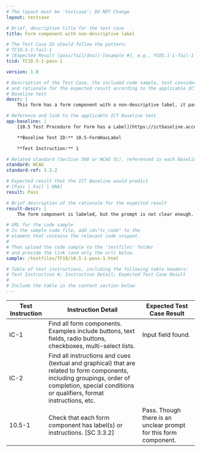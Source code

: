 ```yaml
---
# The layout must be 'testcase'; DO NOT Change
layout: testcase

# Brief, descriptive title for the test case
title: Form component with non-descriptive label

# The Test Case ID should follow the pattern: 
# TC10.5-1-fail-1
# [Expected Result (pass/fail/dna)]-[example #], e.g., TC05.1-1-fail-1
tcid: TC10.5-1-pass-1

version: 1.0

# Description of the Test Case, the included code sample, test considerations,
# and rationale for the expected result according to the applicable ICT
# Baseline test
descr: |
    This form has a form component with a non-descriptive label, it passes standard 10.5, but it could be more descriptive. 

# Reference and link to the applicable ICT Baseline test
app-baseline: |
    [10.5 Test Procedure for Form has a Label](https://ictbaseline.access-board.gov/10Forms/#105-test-procedure-for-form-has-a-label)

    **Baseline Test ID:** 10.5-FormHasLabel

    **Test Instruction:** 1

# Related standard (Section 508 or WCAG SC), referenced in each Baseline procedure/step
standard: WCAG
standard-ref: 3.3.2

# Expected result that the ICT Baseline would predict
# [Pass | Fail | DNA]
result: Pass

# Brief description of the rationale for the expected result
result-descr: |
    The form component is labeled, but the prompt is not clear enough.

# URL for the code sample
# In the sample code file, add id="tc_code" to the 
# element that contains the relevant code snippet.
#
# Then upload the code sample to the 'testfiles' folder 
# and provide the link (and only the url) below.
sample: /testfiles/TF10/10.5-1-pass-1.html

# Table of test instructions, including the following table headers: 
# Test Instruction #; Instruction Detail; Expected Test Case Result
#
# Include the table in the content section below
---
```

| Test Instruction | Instruction Detail | Expected Test Case Result |
|------------------|--------------------|---------------------------|
| IC-1| Find all form components. Examples include buttons, text fields, radio buttons, checkboxes, multi-select lists.| Input field found. |
| IC-2| Find all instructions and cues (textual and graphical) that are related to form components, including groupings, order of completion, special conditions or qualifiers, format instructions, etc.| |
| 10.5-1 | Check that each form component has label(s) or instructions. [SC 3.3.2]  | Pass. Though there is an unclear prompt for this form component. | 